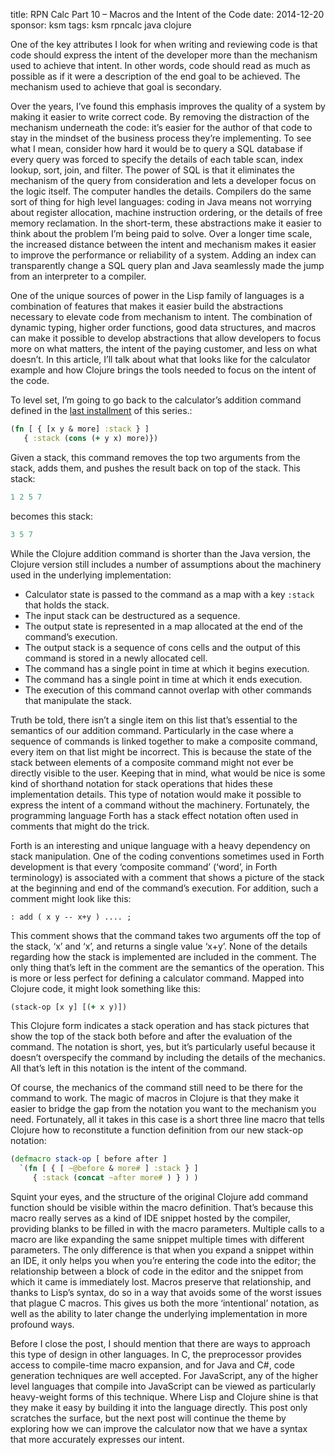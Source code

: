 title: RPN Calc Part 10 – Macros and the Intent of the Code
date: 2014-12-20
sponsor: ksm
tags: ksm rpncalc java clojure

One of the key attributes I look for when writing and reviewing code
is that code should express the intent of the developer more than the
mechanism used to achieve that intent. In other words, code should
read as much as possible as if it were a description of the end goal
to be achieved. The mechanism used to achieve that goal is secondary.

Over the years, I’ve found this emphasis improves the quality of a
system by making it easier to write correct code. By removing the
distraction of the mechanism underneath the code: it’s easier for the
author of that code to stay in the mindset of the business process
they’re implementing. To see what I mean, consider how hard it would
be to query a SQL database if every query was forced to specify the
details of each table scan, index lookup, sort, join, and filter. The
power of SQL is that it eliminates the mechanism of the query from
consideration and lets a developer focus on the logic itself. The
computer handles the details. Compilers do the same sort of thing for
high level languages: coding in Java means not worrying about register
allocation, machine instruction ordering, or the details of free
memory reclamation. In the short-term, these abstractions make it
easier to think about the problem I’m being paid to solve. Over a
longer time scale, the increased distance between the intent and
mechanism makes it easier to improve the performance or reliability of
a system. Adding an index can transparently change a SQL query plan
and Java seamlessly made the jump from an interpreter to a compiler.

One of the unique sources of power in the Lisp family of languages is
a combination of features that makes it easier build the abstractions
necessary to elevate code from mechanism to intent. The combination of
dynamic typing, higher order functions, good data structures, and
macros can make it possible to develop abstractions that allow
developers to focus more on what matters, the intent of the paying
customer, and less on what doesn’t. In this article, I’ll talk about
what that looks like for the calculator example and how Clojure brings
the tools needed to focus on the intent of the code.


To level set, I’m going to go back to the calculator’s addition command
defined in the [last installment](/ksm/rpncalc_09) of this series.:

```clojure
(fn [ { [x y & more] :stack } ]
   { :stack (cons (+ y x) more)})
```

Given a stack, this command removes the top two arguments from the
stack, adds them, and pushes the result back on top of the stack. This
stack:

```clojure
1 2 5 7
```

becomes this stack:

```clojure
3 5 7
```

While the Clojure addition command is shorter than the Java version,
the Clojure version still includes a number of assumptions about the
machinery used in the underlying implementation:

* Calculator state is passed to the command as a map with a key `:stack` that holds the stack.
* The input stack can be destructured as a sequence.
* The output state is represented in a map allocated at the end of the command’s execution.
* The output stack is a sequence of cons cells and the output of this command is stored in a newly allocated cell.
* The command has a single point in time at which it begins execution.
* The command has a single point in time at which it ends execution.
* The execution of this command cannot overlap with other commands that manipulate the stack.

Truth be told, there isn’t a single item on this list that’s essential
to the semantics of our addition command. Particularly in the case
where a sequence of commands is linked together to make a composite
command, every item on that list might be incorrect. This is because
the state of the stack between elements of a composite command might
not ever be directly visible to the user. Keeping that in mind, what
would be nice is some kind of shorthand notation for stack operations
that hides these implementation details. This type of notation would
make it possible to express the intent of a command without the
machinery. Fortunately, the programming language Forth has a stack
effect notation often used in comments that might do the trick.

Forth is an interesting and unique language with a heavy dependency on
stack manipulation. One of the coding conventions sometimes used in
Forth development is that every ‘composite command’ (‘word’, in Forth
terminology) is associated with a comment that shows a picture of the
stack at the beginning and end of the command’s execution. For
addition, such a comment might look like this:

```forth
: add ( x y -- x+y ) .... ;
```

This comment shows that the command takes two arguments off the top of
the stack, ‘x’ and ‘x’, and returns a single value ‘x+y’. None of the
details regarding how the stack is implemented are included in the
comment. The only thing that’s left in the comment are the semantics
of the operation. This is more or less perfect for defining a
calculator command. Mapped into Clojure code, it might look something
like this:

```clojure
(stack-op [x y] [(+ x y)])
```

This Clojure form indicates a stack operation and has stack pictures
that show the top of the stack both before and after the evaluation of
the command. The notation is short, yes, but it’s particularly useful
because it doesn’t overspecify the command by including the details of
the mechanics. All that’s left in this notation is the intent of the
command.

Of course, the mechanics of the command still need to be there for the
command to work. The magic of macros in Clojure is that they make it
easier to bridge the gap from the notation you want to the mechanism
you need. Fortunately, all it takes in this case is a short three line
macro that tells Clojure how to reconstitute a function definition
from our new stack-op notation:

```clojure
(defmacro stack-op [ before after ]
  `(fn [ { [ ~@before & more# ] :stack } ]
     { :stack (concat ~after more# ) } ) )
```

Squint your eyes, and the structure of the original Clojure add
command function should be visible within the macro definition. That’s
because this macro really serves as a kind of IDE snippet hosted by
the compiler, providing blanks to be filled in with the macro
parameters. Multiple calls to a macro are like expanding the same
snippet multiple times with different parameters. The only difference
is that when you expand a snippet within an IDE, it only helps you
when you’re entering the code into the editor; the relationship
between a block of code in the editor and the snippet from which it
came is immediately lost. Macros preserve that relationship, and
thanks to Lisp’s syntax, do so in a way that avoids some of the worst
issues that plague C macros. This gives us both the more ‘intentional’
notation, as well as the ability to later change the underlying
implementation in more profound ways.

Before I close the post, I should mention that there are ways to
approach this type of design in other languages. In C, the
preprocessor provides access to compile-time macro expansion, and for
Java and C#, code generation techniques are well accepted. For
JavaScript, any of the higher level languages that compile into
JavaScript can be viewed as particularly heavy-weight forms of this
technique. Where Lisp and Clojure shine is that they make it easy by
building it into the language directly. This post only scratches the
surface, but the next post will continue the theme by exploring how we
can improve the calculator now that we have a syntax that more
accurately expresses our intent.


